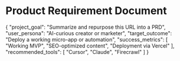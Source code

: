 # Product Requirement Document

{
  "project_goal": "Summarize and repurpose this URL into a PRD",
  "user_persona": "AI-curious creator or marketer",
  "target_outcome": "Deploy a working micro-app or automation",
  "success_metrics": [
    "Working MVP",
    "SEO-optimized content",
    "Deployment via Vercel"
  ],
  "recommended_tools": [
    "Cursor",
    "Claude",
    "Firecrawl"
  ]
}